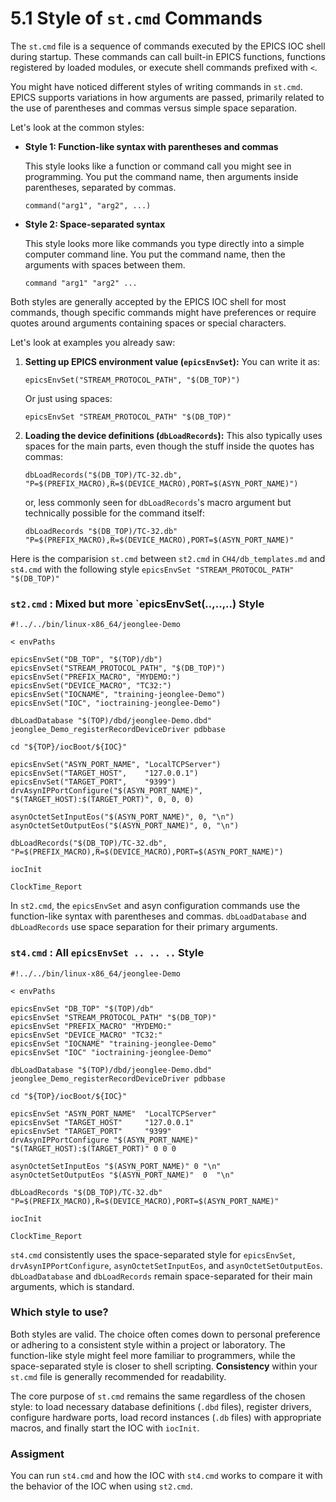 # 5.1 Style of `st.cmd` Commands

The `st.cmd` file is a sequence of commands executed by the EPICS IOC shell during startup. These commands can call built-in EPICS functions, functions registered by loaded modules, or execute shell commands prefixed with `<`.

You might have noticed different styles of writing commands in `st.cmd`. EPICS supports variations in how arguments are passed, primarily related to the use of parentheses and commas versus simple space separation.

Let's look at the common styles:

* **Style 1: Function-like syntax with parentheses and commas**

    This style looks like a function or command call you might see in programming. You put the command name, then arguments inside parentheses, separated by commas.

    `command("arg1", "arg2", ...)`

* **Style 2: Space-separated syntax**

    This style looks more like commands you type directly into a simple computer command line. You put the command name, then the arguments with spaces between them.

    `command "arg1" "arg2" ...`

Both styles are generally accepted by the EPICS IOC shell for most commands, though specific commands might have preferences or require quotes around arguments containing spaces or special characters.


Let's look at examples you already saw:

1. **Setting up EPICS environment value (`epicsEnvSet`):**
    You can write it as:

    `epicsEnvSet("STREAM_PROTOCOL_PATH", "$(DB_TOP)")`

    Or just using spaces:

    `epicsEnvSet "STREAM_PROTOCOL_PATH" "$(DB_TOP)"`

2. **Loading the device definitions (`dbLoadRecords`):**
    This also typically uses spaces for the main parts, even though the stuff inside the quotes has commas:

    `dbLoadRecords("$(DB_TOP)/TC-32.db", "P=$(PREFIX_MACRO),R=$(DEVICE_MACRO),PORT=$(ASYN_PORT_NAME)")`

    or, less commonly seen for `dbLoadRecords`'s macro argument but technically possible for the command itself:

    `dbLoadRecords "$(DB_TOP)/TC-32.db" "P=$(PREFIX_MACRO),R=$(DEVICE_MACRO),PORT=$(ASYN_PORT_NAME)"`

Here is the comparision `st.cmd` between `st2.cmd` in `CH4/db_templates.md` and `st4.cmd` with the following style `epicsEnvSet "STREAM_PROTOCOL_PATH" "$(DB_TOP)"`

### `st2.cmd` : Mixed but more `epicsEnvSet(..,..,..) Style

```shell
#!../../bin/linux-x86_64/jeonglee-Demo

< envPaths

epicsEnvSet("DB_TOP", "$(TOP)/db")
epicsEnvSet("STREAM_PROTOCOL_PATH", "$(DB_TOP)")
epicsEnvSet("PREFIX_MACRO", "MYDEMO:")
epicsEnvSet("DEVICE_MACRO", "TC32:")
epicsEnvSet("IOCNAME", "training-jeonglee-Demo")
epicsEnvSet("IOC", "ioctraining-jeonglee-Demo")

dbLoadDatabase "$(TOP)/dbd/jeonglee-Demo.dbd"
jeonglee_Demo_registerRecordDeviceDriver pdbbase

cd "${TOP}/iocBoot/${IOC}"

epicsEnvSet("ASYN_PORT_NAME", "LocalTCPServer")
epicsEnvSet("TARGET_HOST",    "127.0.0.1")
epicsEnvSet("TARGET_PORT",    "9399")
drvAsynIPPortConfigure("$(ASYN_PORT_NAME)", "$(TARGET_HOST):$(TARGET_PORT)", 0, 0, 0)

asynOctetSetInputEos("$(ASYN_PORT_NAME)", 0, "\n")
asynOctetSetOutputEos("$(ASYN_PORT_NAME)", 0, "\n")

dbLoadRecords("$(DB_TOP)/TC-32.db", "P=$(PREFIX_MACRO),R=$(DEVICE_MACRO),PORT=$(ASYN_PORT_NAME)")

iocInit

ClockTime_Report
```
In `st2.cmd`, the `epicsEnvSet` and asyn configuration commands use the function-like syntax with parentheses and commas. `dbLoadDatabase` and `dbLoadRecords` use space separation for their primary arguments.

### `st4.cmd` : All `epicsEnvSet .. .. ..` Style

```shell
#!../../bin/linux-x86_64/jeonglee-Demo

< envPaths

epicsEnvSet "DB_TOP" "$(TOP)/db"
epicsEnvSet "STREAM_PROTOCOL_PATH" "$(DB_TOP)"
epicsEnvSet "PREFIX_MACRO" "MYDEMO:"
epicsEnvSet "DEVICE_MACRO" "TC32:"
epicsEnvSet "IOCNAME" "training-jeonglee-Demo"
epicsEnvSet "IOC" "ioctraining-jeonglee-Demo"

dbLoadDatabase "$(TOP)/dbd/jeonglee-Demo.dbd"
jeonglee_Demo_registerRecordDeviceDriver pdbbase

cd "${TOP}/iocBoot/${IOC}"

epicsEnvSet "ASYN_PORT_NAME"  "LocalTCPServer"
epicsEnvSet "TARGET_HOST"     "127.0.0.1"
epicsEnvSet "TARGET_PORT"     "9399"
drvAsynIPPortConfigure "$(ASYN_PORT_NAME)" "$(TARGET_HOST):$(TARGET_PORT)" 0 0 0

asynOctetSetInputEos "$(ASYN_PORT_NAME)" 0 "\n"
asynOctetSetOutputEos "$(ASYN_PORT_NAME)"  0  "\n"

dbLoadRecords "$(DB_TOP)/TC-32.db" "P=$(PREFIX_MACRO),R=$(DEVICE_MACRO),PORT=$(ASYN_PORT_NAME)"

iocInit

ClockTime_Report
```
`st4.cmd` consistently uses the space-separated style for `epicsEnvSet`, `drvAsynIPPortConfigure`, `asynOctetSetInputEos`, and `asynOctetSetOutputEos`. `dbLoadDatabase` and `dbLoadRecords` remain space-separated for their main arguments, which is standard.


### Which style to use?

Both styles are valid. The choice often comes down to personal preference or adhering to a consistent style within a project or laboratory. The function-like style might feel more familiar to programmers, while the space-separated style is closer to shell scripting. **Consistency** within your `st.cmd` file is generally recommended for readability.

The core purpose of `st.cmd` remains the same regardless of the chosen style: to load necessary database definitions (`.dbd` files), register drivers, configure hardware ports, load record instances (`.db` files) with appropriate macros, and finally start the IOC with `iocInit`.

### Assigment

You can run `st4.cmd` and how the IOC with `st4.cmd` works to compare it with the behavior of the IOC when using `st2.cmd`.
